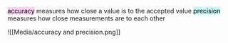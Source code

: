 <mark style="background: #FFB8EBA6;">accuracy</mark> measures how close a value is to the accepted value
<mark style="background: #ABF7F7A6;">precision</mark> measures how close measurements are to each other

![[Media/accuracy and precision.png]]